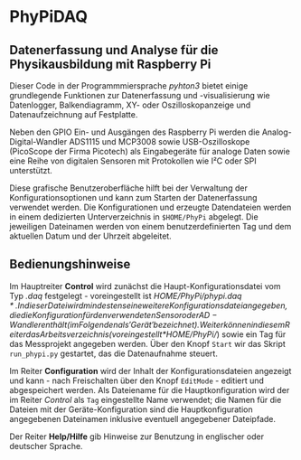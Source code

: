 # PhyPiDAQ

## Datenerfassung und Analyse für die Physikausbildung mit Raspberry Pi

Dieser Code in der Programmmiersprache *pyhton3* bietet einige grundlegende Funktionen zur Datenerfassung und -visualisierung wie Datenlogger, Balkendiagramm, XY- oder Oszilloskopanzeige und Datenaufzeichnung auf Festplatte.

Neben den GPIO Ein- und Ausgängen des Raspberry Pi werden die Analog-Digital-Wandler ADS1115 und MCP3008 sowie USB-Oszilloskope (PicoScope der Firma Picotech) als Eingabegeräte für analoge Daten sowie eine Reihe von digitalen Sensoren mit Protokollen wie I²C oder SPI unterstützt.

Diese grafische Benutzeroberfläche hilft bei der Verwaltung der Konfigurationsoptionen und kann zum Starten der Datenerfassung verwendet werden.
Die Konfigurationen und erzeugte Datendateien werden in einem dedizierten Unterverzeichnis in `$HOME/PhyPi` abgelegt. Die jeweiligen Dateinamen werden von einem benutzerdefinierten Tag und dem aktuellen Datum und der Uhrzeit abgeleitet.

## Bedienungshinweise

Im Hauptreiter **Control** wird zunächst die Haupt-Konfigurationsdatei vom Typ *.daq* festgelegt - voreingestellt ist
*$HOME/PhyPi/phypi.daq*. In dieser Datei wird mindestens eine weitere Konfigurationsdatei angegeben, die die Konfiguration für den verwendeten Sensor oder AD-Wandler enthält (im Folgenden als
'Gerät' bezeichnet). 
Weiter können in diesem Reiter das Arbeitsverzeichnis (voreingestellt
*$HOME/PhyPi/*) sowie ein Tag für das Messprojekt angegeben werden.
Über den Knopf `Start` wir das Skript `run_phypi.py` gestartet, das
die Datenaufnahme steuert. 

Im Reiter **Configuration** wird der Inhalt der Konfigurationsdateien angezeigt und kann - nach Freischalten über 
den Knopf `EditMode` - editiert und abgespeichert werden. Als Dateiename für die Hauptkonfiguration wird der im Reiter *Control* als `Tag` eingestellte Name verwendet; die Namen
für die Dateien mit der Geräte-Konfiguration sind  die Hauptkonfiguration angegebenen Dateinamen inklusive eventuell angegebener Dateipfade. 

Der Reiter **Help/Hilfe** gib Hinweise zur Benutzung in englischer 
oder deutscher Sprache.

